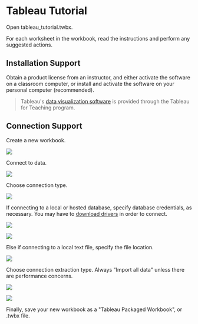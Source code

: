 # Tableau Tutorial

Open tableau_tutorial.twbx.

For each worksheet in the workbook, read the instructions and perform any suggested actions.

## Installation Support

Obtain a product license from an instructor, and either activate the software on a classroom computer, or install and activate the software on your personal computer (recommended).

> Tableau's [data visualization software](http://www.tableau.com/data-visualization-software) is provided through the Tableau for Teaching program.

## Connection Support

Create a new workbook.

![](/resources/group-project/toolsets/tableau/images/01-new-workbook.png)

Connect to data.

![](/resources/group-project/toolsets/tableau/images/02-connect-to-data.png)

Choose connection type.

![](/resources/group-project/toolsets/tableau/images/03-choose-data-source.png)

If connecting to a local or hosted database, specify database credentials, as necessary. You may have to [download drivers](https://www.tableau.com/en-us/support/drivers?edition=pro&lang=en-us&platform=mac&cpu=64&version=9.1&__full-version=9100.15.1013.2200#mysql) in order to connect.

![](/resources/group-project/toolsets/tableau/images/04-configure-source-db-mysql-local.png)

![](/resources/group-project/toolsets/tableau/images/04-configure-source-db-pg-hosted.png)

Else if connecting to a local text file,  specify the file location.

![](/resources/group-project/toolsets/tableau/images/04-configure-source-txt.png)

Choose connection extraction type. Always "Import all data" unless there are performance concerns.

![](/resources/group-project/toolsets/tableau/images/05-choose-connection-type.png)

![](/resources/group-project/toolsets/tableau/images/06-clear-filters.png)

Finally, save your new workbook as a "Tableau Packaged Workbook", or .twbx file.
